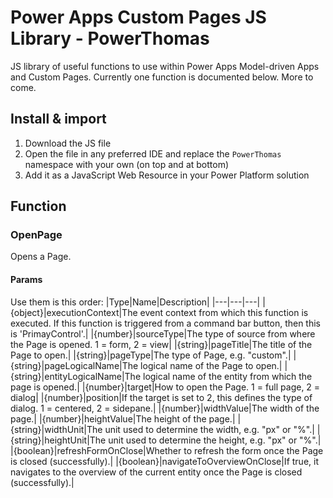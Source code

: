 # Power Apps Custom Pages JS Library - PowerThomas
JS library of useful functions to use within Power Apps Model-driven Apps and Custom Pages. Currently one function is documented below. More to come.

## Install & import
1. Download the JS file
2. Open the file in any preferred IDE and replace the `PowerThomas` namespace with your own (on top and at bottom)
2. Add it as a JavaScript Web Resource in your Power Platform solution

## Function
### OpenPage
Opens a Page.
#### Params
Use them is this order:
|Type|Name|Description|
|---|---|---|
|{object}|executionContext|The event context from which this function is executed. If this function is triggered from a command bar button, then this is 'PrimayControl'.|
|{number}|sourceType|The type of source from where the Page is opened. 1 = form, 2 = view|
|{string}|pageTitle|The title of the Page to open.|
|{string}|pageType|The type of Page, e.g. "custom".|
|{string}|pageLogicalName|The logical name of the Page to open.|
|{string}|entityLogicalName|The logical name of the entity from which the page is opened.|
|{number}|target|How to open the Page. 1 = full page, 2 = dialog|
|{number}|position|If the target is set to 2, this defines the type of dialog. 1 = centered, 2 = sidepane.|
|{number}|widthValue|The width of the page.|
|{number}|heightValue|The height of the page.|
|{string}|widthUnit|The unit used to determine the width, e.g. "px" or "%".|
|{string}|heightUnit|The unit used to determine the height, e.g. "px" or "%".|
|{boolean}|refreshFormOnClose|Whether to refresh the form once the Page is closed (successfully).|
|{boolean}|navigateToOverviewOnClose|If true, it navigates to the overview of the current entity once the Page is closed (successfully).|
